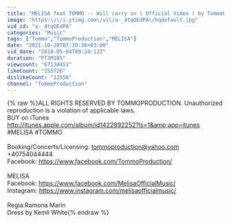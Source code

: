 ```yaml
---
title: "MELISA feat TOMMO -- Will carry on ( Official Video ) by TommoProduction"
image: "https:\/\/i.ytimg.com\/vi\/a-_4tqOEdPA\/hqdefault.jpg"
vid_id: "a-_4tqOEdPA"
categories: "Music"
tags: ["Tommo","TommoProduction","MELISA"]
date: "2021-10-28T07:38:36+03:00"
vid_date: "2018-05-04T09:24:12Z"
duration: "PT3M10S"
viewcount: "67134451"
likeCount: "255726"
dislikeCount: "12556"
channel: "TommoProduction"
---
```

{% raw %}ALL RIGHTS RESERVED BY TOMMOPRODUCTION. Unauthorized reproduction is a violation of applicable laws.<br />BUY on iTunes<br /><a rel="nofollow" target="blank" href="http://itunes.apple.com/album/id1422892252?ls=1&amp;app=itunes">http://itunes.apple.com/album/id1422892252?ls=1&amp;app=itunes</a><br />#MELISA #TOMMO<br /><br /> Booking/Concerts/Licensing: tommoproduction@yahoo.com<br />+40754044444<br />Facebook: <a rel="nofollow" target="blank" href="https://www.facebook.com/TommoProduction/">https://www.facebook.com/TommoProduction/</a><br /><br />MELISA<br />Facebook: <a rel="nofollow" target="blank" href="https://www.facebook.com/MelisaOfficialMusic/">https://www.facebook.com/MelisaOfficialMusic/</a><br />Instagram: <a rel="nofollow" target="blank" href="https://www.instagram.com/melisaofficialmusic/">https://www.instagram.com/melisaofficialmusic/</a><br /><br />Regia:Ramona Marin<br />Dress by Kemli White{% endraw %}
